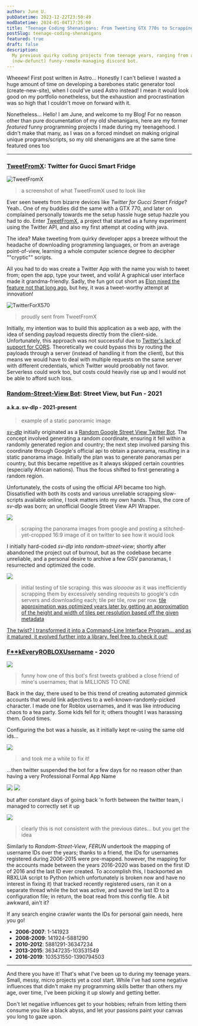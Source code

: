 ```yaml
---
author: June U.
pubDatetime: 2023-12-22T23:50:49
modDatetime: 2024-01-04T17:25:00
title: "Teenage Coding Shenanigans: From Tweeting GTX 770s to Scrapping Google's Floor"
postSlug: teenage-coding-shenanigans
featured: true
draft: false
description:
  My previous quirky coding projects from teenage years, ranging from a fun barebones twitter client for unusual devices, to a street view scraper and a
  (now-defunct) funny-remote-managing discord bot.
---
```


Wheeew! First post written in Astro... Honestly I can't believe I wasted a huge amount of time on developing a barebones static generator tool (create-new-site), when I could've used Astro instead! I mean it would look good on my portfolio nonetheless, but the exhaustion and procrastination was so high that I couldn't move on forward with it.

Nonetheless... Hello! I am June, and welcome to my Blog! For no reason other than pure documentation of my old shenanigans, here are my former _featured_ funny programming projects I made during my teenagehood. I didn't make that many, as I was on a forced mindset on making original unique programs/scripts, so my old shenanigans are at the same time featured ones too

---

### [TweetFromX](https://github.com/shmugoh/TweetFromX): Twitter for Gucci Smart Fridge

![TweetFromX](@assets/images/teenage_projects/TweetFromX.png)

  <blockquote class="max-w-md mx-auto">
  a screenshot of what TweetFromX used to look like
  </blockquote>

Ever seen tweets from bizarre devices like _Twitter for Gucci Smart Fridge_? Yeah.. One of my buddies did the same with a GTX 770, and later on complained personally towards me the setup hassle huge setup hazzle you had to do. Enter [TweetFromX](https://github.com/shmugoh/tweetfromx), a project that started as a funny experiment using the Twitter API, and also my first attempt at coding with java.

The idea? Make tweeting from quirky developer apps a breeze without the headache of downloading programming languages, or from an average point-of-view, learning a whole computer science degree to decipher ""cryptic"" scripts.

All you had to do was create a Twitter App with the name you wish to tweet from; open the app, type your tweet, and voilà! A graphical user interface made it grandma-friendly. Sadly, the fun got cut short as [Elon nixed the feature not that long ago](https://www.theverge.com/2022/11/15/23460186/elon-musk-twitter-sent-from-iphone-label-eliminated-police), but hey, it was a tweet-worthy attempt at innovation!

![TwitterForX570](@assets/images/teenage_projects/TwitterForX570.png)

  <blockquote class="max-w-md mx-auto">
  proudly sent from TweetFromX
  </blockquote>

Initially, my intention was to build this application as a web app, with the idea of sending payload requests directly from the client-side. Unfortunately, this approach was not successful due to [Twitter's lack of support for CORS](https://twittercommunity.com/t/will-twitter-api-support-cors-headers-soon/28276/2). Theoretically we could bypass this by routing the payloads through a server (instead of handling it from the client), but this means we would have to deal with multiple requests on the same server with different credentials, which Twitter would proobably not favor. Serverless could work too, but costs could heavily rise up and I would not be able to afford such loss.

### [Random-Street-View Bot](https://github.com/shmugoh/random-street-view): Street View, but Fun - 2021

#### a.k.a. sv-dlp - 2021-present

<div class="max-w-md mx-auto">
  <blockquote class="twitter-tweet tw-align-center" width="70%">
    <a href="https://twitter.com/Moved2Tenny/status/1372688380115439624"></a>
  </blockquote>
  <script async src="https://platform.twitter.com/widgets.js" charset="utf-8"></script>
</div>

  <blockquote class="max-w-md mx-auto">
  example of a static panoramic image
  </blockquote>

[_sv-dlp_](https://github.com/shmugoh/random-street-view) initially originated as a [Random Google Street View Twitter Bot](https://twitter.com/moved2tenny). The concept involved generating a random coordinate, ensuring it fell within a randomly generated region and country; the next step involved parsing this coordinate through Google's official api to obtain a panorama, resulting in a static panorama image. Initially the plan was to generate panoramas per country, but this became repetitive as it always skipped certain countries (especially African nations). Thus the focus shifted to first generating a random region.

Unfortunately, the costs of using the official API became too high. Dissatisfied with both its costs and various unreliable scrapping slow-scripts available online, I took matters into my own hands. Thus, the core of _sv-dlp_ was born; an unofficial Google Street View API Wrapper.

![](@assets/images/teenage_projects/New_RSV.png)

  <blockquote>
  scraping the panorama images from google and posting a stitched-yet-cropped 16:9 image of it on twitter to see how it would look
  </blockquote>

I initially hard-coded _sv-dlp_ into _random-street-view_; shortly after abandoned the project out of burnout, but as the codebase became unreliable, and a personal desire to archive a few GSV panoramas, I resurrected and optimized the code.

![](@assets/images/teenage_projects/EarlySVDLPDev_2.png)

  <blockquote>
  initial testing of tile scraping. this was <em>sloooow</em> as it was inefficiently scrapping them by excessively sending requests to google's cdn  servers and downloading each; tile per tile, row per row. <a href="https://github.com/shmugoh/sv-dlp/commit/89dd8d9cc8fbfc523d6f037bfb9d55a48fdbb345#diff-2f535b383135b37dd521c9a2ab7500ee064ac0f0b55eb070873f687b698997a8L188" target="_blank">tile approximation was optimized years later by getting an approximation of the height and width of tiles per resolution based off the given metadata
  </blockquote>

The twist? I transformed it into a Command-Line Interface Program... and as it matured, it evolved further into a library. [feel free to check it out!](https://github.com/shmugoh/sv-dlp)

### [F\*\*kEveryROBLOXUsername](https://github.com/shmugoh/FuckEveryROBLOXUsername) - 2020

![](@assets/images/teenage_projects/FERUN.png)

  <blockquote class="max-w-md mx-auto">
  funny how one of this bot's first tweets grabbed a close friend of mine's usernames; that is MILLIONS TO ONE
  </blockquote>

Back in the day, there used to be this trend of creating automated gimmick accounts that would link adjectives to a well-known-randomly-picked character.
I made one for Roblox usernames, and it was like introducing chaos to a tea party. Some kids fell for it; others thought I was harassing them. Good times.

Configuring the bot was a hassle, as it initially kept re-using the same old ids...

![](@assets/images/teenage_projects/FERUN_FAIL1.png)

  <blockquote class="max-w-md mx-auto">
  and took me a while to fix it!
  </blockquote>

...then twitter suspended the bot for a few days for no reason other than having a very Professional Formal App Name

![](@assets/images/teenage_projects/FERUN_FAIL2.png)
![](@assets/images/teenage_projects/FERUN_FAIL3.png)

but after constant days of going back 'n forth between the twitter team, i managed to correctly set it up

![](@assets/images/teenage_projects/FERUN_AWS.png)

  <blockquote class="max-w-md mx-auto">
  clearly this is not consistent with the previous dates... but you get the idea
  </blockquote>

Similarly to _Random-Street-View_, _FERUN_ undertook the mapping of username IDs over the years; thanks to a friend, the IDs for usernames registered during 2006-2015 were pre-mapped. however, the mapping for the accounts made between the years 2016-2020 was based on the first ID of 2016 and the last ID ever created. To accomplish this, I backported an RBXLUA script to Python (which unfortunately is broken now and have no interest in fixing it) that tracked recently registered users, ran it on a separate thread while the bot was active, and saved the last ID to a configuration file; in return, the boat read from this config file. A bit awkward, ain't it?

If any search engine crawler wants the IDs for personal gain needs, here you go!

- **2006-2007**: 1-141923
- **2008-2009**: 141924-5881290
- **2010-2012**: 5881291-36347234
- **2013-2015**: 36347235-103531549
- **2016-2019**: 103531550-1390794503

---

And there you have it! That's what I've been up to during my teenage years. Small, messy, micro projects yet a cool start. While I've had some negative influences that didn't make my programming skills better than others my age, over time, I've been picking it up slowly and getting better.

Don't let negative influences get to your hobbies; refrain from letting them consume you like a black abyss, and let your passions paint your canvas you long to gaze upon.
